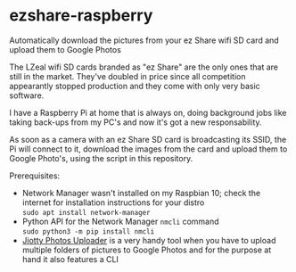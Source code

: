 # ezshare-raspberry
Automatically download the pictures from your ez Share wifi SD card and upload them to Google Photos

The LZeal wifi SD cards branded as "ez Share" are the only ones that are still in the market. They've doubled in price since all competition appearantly stopped production and they come with only very basic software.

I have a Raspberry Pi at home that is always on, doing background jobs like taking back-ups from my PC's and now it's got a new responsability.

As soon as a camera with an ez Share SD card is broadcasting its SSID, the Pi will connect to it, download the images from the card and upload them to Google Photo's, using the script in this repository.

Prerequisites:

- Network Manager wasn't installed on my Raspbian 10; check the internet for installation instructions for your distro  
  `sudo apt install network-manager`
- Python API for the Network Manager `nmcli` command  
  `sudo python3 -m pip install nmcli`
- [Jiotty Photos Uploader](https://github.com/ylexus/jiotty-photos-uploader) is a very handy tool when you have to upload multiple folders of pictures to Google Photos and for the purpose at hand it also features a CLI  
  
